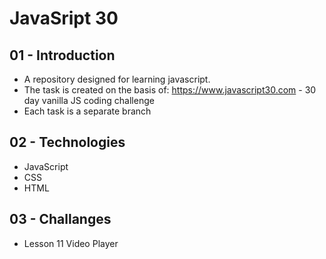 # JavaSript 30 

## 01 - Introduction
* A repository designed for learning javascript.
* The task is created on the basis of: https://www.javascript30.com - 30 day vanilla JS coding challenge
* Each task is a separate branch 

## 02 - Technologies
* JavaScript
* CSS
* HTML

## 03 - Challanges
* Lesson 11 Video Player

